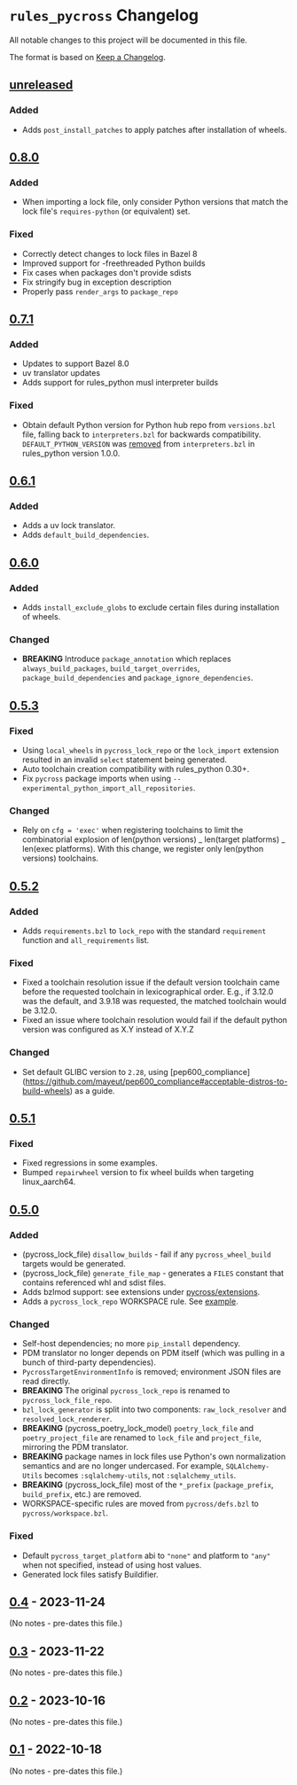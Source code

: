 # `rules_pycross` Changelog

All notable changes to this project will be documented in this file.

The format is based on [Keep a Changelog](https://keepachangelog.com/en/1.0.0/).

## [unreleased]

### Added

- Adds `post_install_patches` to apply patches after installation of wheels.

## [0.8.0]

### Added

- When importing a lock file, only consider Python versions that match the lock file's
  `requires-python` (or equivalent) set.

### Fixed

- Correctly detect changes to lock files in Bazel 8
- Improved support for -freethreaded Python builds
- Fix cases when packages don't provide sdists
- Fix stringify bug in exception description
- Properly pass `render_args` to `package_repo`

## [0.7.1]

### Added

- Updates to support Bazel 8.0
- uv translator updates
- Adds support for rules_python musl interpreter builds

### Fixed

- Obtain default Python version for Python hub repo from `versions.bzl` file, falling back to `interpreters.bzl` for backwards compatibility. `DEFAULT_PYTHON_VERSION` was [removed](https://github.com/bazelbuild/rules_python/blob/6a04d3832e82fec0a7b0675e9964b360bc358554/CHANGELOG.md?plain=1#L211) from `interpreters.bzl` in rules_python version 1.0.0.

## [0.6.1]

### Added

- Adds a uv lock translator.
- Adds `default_build_dependencies`.

## [0.6.0]

### Added

- Adds `install_exclude_globs` to exclude certain files during installation of wheels.

### Changed

- **BREAKING** Introduce `package_annotation` which replaces `always_build_packages`, `build_target_overrides`,
  `package_build_dependencies` and `package_ignore_dependencies`.

## [0.5.3]

### Fixed

- Using `local_wheels` in `pycross_lock_repo` or the `lock_import` extension resulted in an invalid `select`
  statement being generated.
- Auto toolchain creation compatibility with rules_python 0.30+.
- Fix `pycross` package imports when using `--experimental_python_import_all_repositories`.

### Changed

- Rely on `cfg = 'exec'` when registering toolchains to limit the combinatorial explosion of
  len(python versions) _ len(target platforms) _ len(exec platforms). With this change, we register
  only len(python versions) toolchains.

## [0.5.2]

### Added

- Adds `requirements.bzl` to `lock_repo` with the standard `requirement` function and
  `all_requirements` list.

### Fixed

- Fixed a toolchain resolution issue if the default version toolchain came before the requested toolchain in
  lexicographical order. E.g., if 3.12.0 was the default, and 3.9.18 was requested, the matched toolchain would
  be 3.12.0.
- Fixed an issue where toolchain resolution would fail if the default python version was configured as X.Y
  instead of X.Y.Z

### Changed

- Set default GLIBC version to `2.28`, using [pep600_compliance]
  (https://github.com/mayeut/pep600_compliance#acceptable-distros-to-build-wheels) as a guide.

## [0.5.1]

### Fixed

- Fixed regressions in some examples.
- Bumped `repairwheel` version to fix wheel builds when targeting linux_aarch64.

## [0.5.0]

### Added

- (pycross_lock_file) `disallow_builds` - fail if any `pycross_wheel_build` targets would be generated.
- (pycross_lock_file) `generate_file_map` - generates a `FILES` constant that contains referenced whl
  and sdist files.
- Adds bzlmod support: see extensions under [pycross/extensions](pycross/extensions/).
- Adds a `pycross_lock_repo` WORKSPACE rule. See [example](examples/lock_repo/).

### Changed

- Self-host dependencies; no more `pip_install` dependency.
- PDM translator no longer depends on PDM itself (which was pulling in a bunch of third-party dependencies).
- `PycrossTargetEnvironmentInfo` is removed; environment JSON files are read directly.
- **BREAKING** The original `pycross_lock_repo` is renamed to `pycross_lock_file_repo`.
- `bzl_lock_generator` is split into two components: `raw_lock_resolver` and `resolved_lock_renderer`.
- **BREAKING** (pycross_poetry_lock_model) `poetry_lock_file` and `poetry_project_file` are renamed to `lock_file` and
  `project_file`, mirroring the PDM translator.
- **BREAKING** package names in lock files use Python's own normalization semantics and are no longer undercased.
  For example, `SQLAlchemy-Utils` becomes `:sqlalchemy-utils`, not `:sqlalchemy_utils`.
- **BREAKING** (pycross_lock_file) most of the `*_prefix` (`package_prefix`, `build_prefix`, etc.) are removed.
- WORKSPACE-specific rules are moved from `pycross/defs.bzl` to `pycross/workspace.bzl`.

### Fixed

- Default `pycross_target_platform` abi to `"none"` and platform to `"any"` when not specified, instead of using
  host values.
- Generated lock files satisfy Buildifier.

## [0.4] - 2023-11-24

(No notes - pre-dates this file.)

## [0.3] - 2023-11-22

(No notes - pre-dates this file.)

## [0.2] - 2023-10-16

(No notes - pre-dates this file.)

## [0.1] - 2022-10-18

(No notes - pre-dates this file.)

[unreleased]: https://github.com/jvolkman/rules_pycross/compare/v0.8.0...HEAD
[0.8.0]: https://github.com/jvolkman/rules_pycross/compare/v0.7.1...v0.8.0
[0.7.1]: https://github.com/jvolkman/rules_pycross/compare/v0.7.0...v0.7.1
[0.7.0]: https://github.com/jvolkman/rules_pycross/compare/v0.6.1...v0.7.1
[0.6.1]: https://github.com/jvolkman/rules_pycross/compare/v0.6.0...v0.6.1
[0.6.0]: https://github.com/jvolkman/rules_pycross/compare/v0.5.2...v0.6.0
[0.5.3]: https://github.com/jvolkman/rules_pycross/compare/v0.5.2...v0.5.3
[0.5.2]: https://github.com/jvolkman/rules_pycross/compare/v0.5.1...v0.5.2
[0.5.1]: https://github.com/jvolkman/rules_pycross/compare/v0.5.0...v0.5.1
[0.5.0]: https://github.com/jvolkman/rules_pycross/compare/v0.4...v0.5.0
[0.4]: https://github.com/jvolkman/rules_pycross/compare/v0.3...v0.4
[0.3]: https://github.com/jvolkman/rules_pycross/compare/v0.2...v0.3
[0.2]: https://github.com/jvolkman/rules_pycross/compare/0.1...v0.2
[0.1]: https://github.com/jvolkman/rules_pycross/releases/tag/0.1
